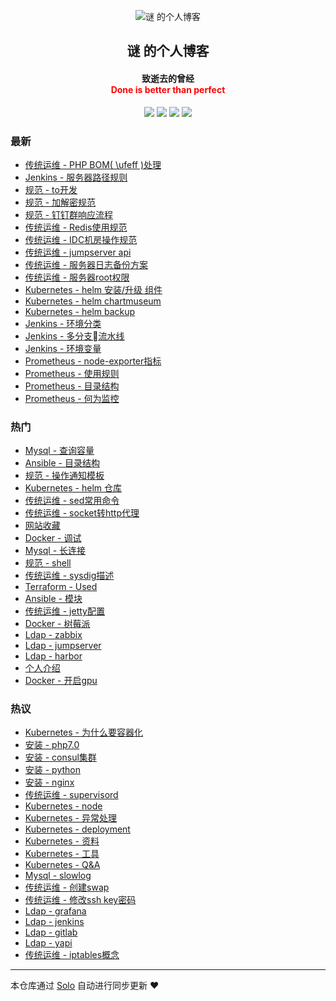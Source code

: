 <p align="center"><img alt="谜 的个人博客" src=""></p><h2 align="center">
谜 的个人博客
</h2>

<h4 align="center">致逝去的曾经</br><font color="red">Done is better than perfect</font></h4>
<p align="center"><a title="谜 的个人博客" target="_blank" href="https://github.com/njqaaa/solo-blog"><img src="https://img.shields.io/github/last-commit/njqaaa/solo-blog.svg?style=flat-square&color=FF9900"></a>
<a title="GitHub repo size in bytes" target="_blank" href="https://github.com/njqaaa/solo-blog"><img src="https://img.shields.io/github/repo-size/njqaaa/solo-blog.svg?style=flat-square"></a>
<a title="Solo Version" target="_blank" href="https://github.com/b3log/solo/releases"><img src="https://img.shields.io/badge/solo-3.6.5-f1e05a.svg?style=flat-square&color=blueviolet"></a>
<a title="Hits" target="_blank" href="https://github.com/b3log/hits"><img src="https://hits.b3log.org/njqaaa/solo-blog.svg"></a></p>

### 最新

* [传统运维 - PHP BOM( \ufeff )处理 ](http://www-njq.51vip.biz/articles/2019/10/23/1571842974386.html)
* [Jenkins - 服务器路径规则](http://www-njq.51vip.biz/articles/2019/10/23/1571817811388.html)
* [规范 - to开发](http://www-njq.51vip.biz/articles/2019/10/23/1571817536150.html)
* [规范 - 加解密规范](http://www-njq.51vip.biz/articles/2019/10/23/1571817475801.html)
* [规范 - 钉钉群响应流程](http://www-njq.51vip.biz/articles/2019/10/23/1571817372897.html)
* [传统运维 - Redis使用规范](http://www-njq.51vip.biz/articles/2019/10/23/1571817251963.html)
* [传统运维 - IDC机房操作规范](http://www-njq.51vip.biz/articles/2019/10/23/1571817137705.html)
* [传统运维 - jumpserver api](http://www-njq.51vip.biz/articles/2019/10/23/1571816602789.html)
* [传统运维 - 服务器日志备份方案](http://www-njq.51vip.biz/articles/2019/10/23/1571814241001.html)
* [传统运维 - 服务器root权限](http://www-njq.51vip.biz/articles/2019/10/23/1571813539473.html)
* [Kubernetes - helm 安装/升级 组件](http://www-njq.51vip.biz/articles/2019/10/23/1571812684005.html)
* [Kubernetes - helm chartmuseum](http://www-njq.51vip.biz/articles/2019/10/23/1571812641180.html)
* [Kubernetes - helm backup](http://www-njq.51vip.biz/articles/2019/10/23/1571812476296.html)
* [Jenkins - 环境分类](http://www-njq.51vip.biz/articles/2019/10/23/1571810837264.html)
* [Jenkins - 多分支流水线](http://www-njq.51vip.biz/articles/2019/10/23/1571807456042.html)
* [Jenkins - 环境变量](http://www-njq.51vip.biz/articles/2019/10/23/1571807280771.html)
* [Prometheus - node-exporter指标](http://www-njq.51vip.biz/articles/2019/10/22/1571731425979.html)
* [Prometheus - 使用规则](http://www-njq.51vip.biz/articles/2019/10/22/1571731298273.html)
* [Prometheus - 目录结构](http://www-njq.51vip.biz/articles/2019/10/22/1571731024256.html)
* [Prometheus - 何为监控](http://www-njq.51vip.biz/articles/2019/10/22/1571730978595.html)

### 热门

* [Mysql - 查询容量](http://www-njq.51vip.biz/articles/2019/10/21/1571648624293.html)
* [Ansible - 目录结构](http://www-njq.51vip.biz/articles/2019/10/21/1571650454969.html)
* [规范 - 操作通知模板](http://www-njq.51vip.biz/articles/2019/10/22/1571722225906.html)
* [Kubernetes - helm 仓库](http://www-njq.51vip.biz/articles/2019/10/21/1571644454171.html)
* [传统运维 - sed常用命令](http://www-njq.51vip.biz/articles/2019/10/21/1571649103160.html)
* [传统运维 - socket转http代理](http://www-njq.51vip.biz/articles/2019/10/22/1571722759291.html)
* [网站收藏](http://www-njq.51vip.biz/articles/2019/10/22/1571721583828.html)
* [Docker - 调试](http://www-njq.51vip.biz/articles/2019/10/21/1571644308871.html)
* [Mysql - 长连接](http://www-njq.51vip.biz/articles/2019/10/22/1571730276632.html)
* [规范 - shell](http://www-njq.51vip.biz/articles/2019/10/22/1571722353743.html)
* [传统运维 - sysdig描述](http://www-njq.51vip.biz/articles/2019/10/22/1571730148811.html)
* [Terraform - Used](http://www-njq.51vip.biz/articles/2019/10/21/1571648974851.html)
* [Ansible - 模块](http://www-njq.51vip.biz/articles/2019/10/21/1571649143294.html)
* [传统运维 - jetty配置](http://www-njq.51vip.biz/articles/2019/10/21/1571650615821.html)
* [Docker - 树莓派](http://www-njq.51vip.biz/articles/2019/10/21/1571659195708.html)
* [Ldap - zabbix](http://www-njq.51vip.biz/articles/2019/10/22/1571721208875.html)
* [Ldap - jumpserver](http://www-njq.51vip.biz/articles/2019/10/22/1571721374525.html)
* [Ldap - harbor](http://www-njq.51vip.biz/articles/2019/10/22/1571721530968.html)
* [个人介绍](http://www-njq.51vip.biz/articles/2019/10/22/1571721978946.html)
* [Docker - 开启gpu](http://www-njq.51vip.biz/articles/2019/10/21/1571644203097.html)

### 热议

* [Kubernetes - 为什么要容器化](http://www-njq.51vip.biz/articles/2019/10/22/1571730503925.html)
* [安装 - php7.0](http://www-njq.51vip.biz/articles/2019/10/22/1571729979073.html)
* [安装 - consul集群](http://www-njq.51vip.biz/articles/2019/10/22/1571729951539.html)
* [安装 - python](http://www-njq.51vip.biz/articles/2019/10/22/1571729880206.html)
* [安装 - nginx](http://www-njq.51vip.biz/articles/2019/10/22/1571729711322.html)
* [传统运维 - supervisord](http://www-njq.51vip.biz/articles/2019/10/22/1571722845805.html)
* [Kubernetes - node](http://www-njq.51vip.biz/articles/2019/10/21/1571647978787.html)
* [Kubernetes - 异常处理](http://www-njq.51vip.biz/articles/2019/10/21/1571648346180.html)
* [Kubernetes - deployment](http://www-njq.51vip.biz/articles/2019/10/21/1571648375829.html)
* [Kubernetes - 资料](http://www-njq.51vip.biz/articles/2019/10/21/1571648463572.html)
* [Kubernetes - 工具](http://www-njq.51vip.biz/articles/2019/10/21/1571648494965.html)
* [Kubernetes - Q&A](http://www-njq.51vip.biz/articles/2019/10/21/1571648595895.html)
* [Mysql - slowlog](http://www-njq.51vip.biz/articles/2019/10/21/1571648653371.html)
* [传统运维 - 创建swap](http://www-njq.51vip.biz/articles/2019/10/21/1571649022625.html)
* [传统运维 - 修改ssh key密码](http://www-njq.51vip.biz/articles/2019/10/21/1571649068844.html)
* [Ldap - grafana](http://www-njq.51vip.biz/articles/2019/10/22/1571721481967.html)
* [Ldap - jenkins](http://www-njq.51vip.biz/articles/2019/10/22/1571721449166.html)
* [Ldap - gitlab](http://www-njq.51vip.biz/articles/2019/10/22/1571721418459.html)
* [Ldap - yapi](http://www-njq.51vip.biz/articles/2019/10/22/1571721336974.html)
* [传统运维 - iptables概念](http://www-njq.51vip.biz/articles/2019/10/21/1571649166688.html)

---

本仓库通过 [Solo](https://github.com/b3log/solo) 自动进行同步更新 ❤️ 